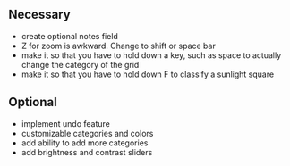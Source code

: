 ## Necessary
- create optional notes field
- Z for zoom is awkward. Change to shift or space bar
- make it so that you have to hold down a key, such as space to actually change the category of the grid
- make it so that you have to hold down F to classify a sunlight square

## Optional
- implement undo feature
- customizable categories and colors
- add ability to add more categories
- add brightness and contrast sliders